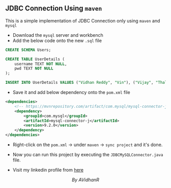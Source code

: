 ## JDBC Connection Using `maven`

This is a simple implementation of JDBC Connection only using `maven` and `mysql`

- Download the `mysql` server and workbench
- Add the below code onto the new `.sql` file
  
```sql
CREATE SCHEMA Users;

CREATE TABLE UserDetails (
    username TEXT NOT NULL,
    pwd TEXT NOT NULL
);

INSERT INTO UserDetails VALUES ("Vidhan Reddy", "Vin"), ("Vijay", "Thalapathi"); 
```

- Save it and add below dependency onto the `pom.xml` file
  
```xml
<dependencies>
    <!-- https://mvnrepository.com/artifact/com.mysql/mysql-connector-j -->
    <dependency>
        <groupId>com.mysql</groupId>
        <artifactId>mysql-connector-j</artifactId>
        <version>9.2.0</version>
    </dependency>
</dependencies>
```

- Right-click on the `pom.xml` -> under `maven` -> `sync project` and it's done.
- Now you can run this project by executing the `JDBCMySQLConnector.java` file.

- Visit my linkedin profile from [here](https://linkedin.com/in/AVidhanR)

$$By\text{ }AVidhanR$$
